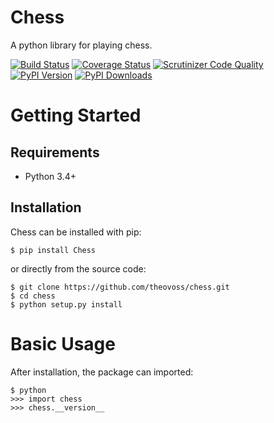 # Chess

A python library for playing chess.

[![Build Status](http://img.shields.io/travis/theovoss/chess/master.svg)](https://travis-ci.org/theovoss/chess)
[![Coverage Status](http://img.shields.io/coveralls/theovoss/chess/master.svg)](https://coveralls.io/r/theovoss/chess)
[![Scrutinizer Code Quality](http://img.shields.io/scrutinizer/g/theovoss/chess.svg)](https://scrutinizer-ci.com/g/theovoss/chess/?branch=master)
[![PyPI Version](http://img.shields.io/pypi/v/Chess.svg)](https://pypi.python.org/pypi/Chess)
[![PyPI Downloads](http://img.shields.io/pypi/dm/Chess.svg)](https://pypi.python.org/pypi/Chess)

# Getting Started

## Requirements

* Python 3.4+

## Installation

Chess can be installed with pip:

```
$ pip install Chess
```

or directly from the source code:

```
$ git clone https://github.com/theovoss/chess.git
$ cd chess
$ python setup.py install
```

# Basic Usage

After installation, the package can imported:

```
$ python
>>> import chess
>>> chess.__version__
```
